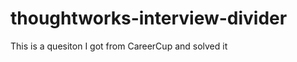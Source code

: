thoughtworks-interview-divider
==============================

This is a quesiton I got from CareerCup and solved it
